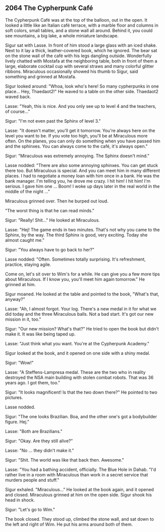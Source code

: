 
## **2064** The Cypherpunk Café

The Cypherpunk Café was at the top of the balloon, out in the open.
It looked a little like an Italian café terrace, with a marble floor and columns in soft colors, small tables, and a stone wall all around.
Behind it, you could see mountains, a big lake, a whole miniature landscape.

Sigur sat with Lasse.
In front of him stood a large glass with an iced shake.
Next to it lay a thick, leather-covered book, which he ignored.
The bear sat on the stone wall of the café with his legs dangling outside.
Wonderfully lively chatted with Mostafa at the neighboring table, both in front of them a large, elaborate cocktail cup with several straws and many colorful glitter ribbons.
Miraculous occasionally showed his thumb to Sigur, said something and grinned at Mostafa.

Sigur looked around: "Whoa, look who's here!
So many cypherpunks in one place... Hey, Thaedaot2!" He waved to a table on the other side.
Thaedaot2 waved back.

Lasse: "Yeah, this is nice.
And you only see up to level 4 and the teachers, of course..."

Sigur: "I'm not even past the Sphinx of level 3."

Lasse: "It doesn't matter, you'll get it tomorrow.
You're always here on the level you want to be.
If you vote too high, you'll be at Miraculous more often.
On the planes, you can only do something when you have passed him and the sphinxes.
You can always come to the café, it's always open."

Sigur: "Miraculous was extremely annoying.
The Sphinx doesn't mind."

Lasse nodded: "There are also some annoying sphinxes.
You can get stuck there too.
But Miraculous is special.
And you can meet him in many different places.
I had to negotiate a money loan with him once in a bank.
He was the bank manager.
I'm telling you, he drove me crazy.
I hit him! I hit him!
I'm serious.
I gave him one ...
Boom!
I woke up days later in the real world in the middle of the night ..."

Miraculous grinned over.
Then he burped out loud.

"The worst thing is that he can read minds."

Sigur: "Really! Shit..." He looked at Miraculous.

Lasse: "Hej!
The game ends in two minutes.
That's not why you came to the Sphinx, by the way.
The third Sphinx is good, very exciting.
Today she almost caught me."

Sigur: "You always have to go back to her?"

Lasse nodded: "Often.
Sometimes totally surprising.
It's refreshment, practice, staying agile.

Come on, let's sit over to Wim's for a while.
He can give you a few more tips about Miraculous.
If I know you, you'll meet him again tomorrow." He grinned at him.

Sigur moaned.
He looked at the table and pointed to the book, "What's that, anyway?"

Lasse: "Ah, I almost forgot.
Your log.
There's a new medal in it for what we did today and the three Miraculous balls.
Not a bad start.
It's got our new mission in it, too."

Sigur: "Our new mission?
What's that?"  He tried to open the book but didn't make it.
It was like being taped up.

Lasse: "Just think what you want.
You're at the Cypherpunk Academy."

Sigur looked at the book, and it opened on one side with a shiny medal.

Sigur: "Wow!"

Lasse: "A Steffens-Lampresa medal.
These are the two who in reality destroyed the NSA main building with stolen combat robots.
That was 36 years ago.
I got them, too."

Sigur: "It looks magnificent!
Is that the two down there?" He pointed to two pictures.

Lasse nodded.

Sigur: "The one looks Brazilian.
Boa, and the other one's got a bodybuilder figure.
Hej."

Lasse: "Both are Brazilians."

Sigur: "Okay. Are they still alive?"

Lasse: "No ... they didn't make it."

Sigur: "Shit.
The world was like that back then. Awesome."

Lasse: "You had a bathing accident, officially.
The Blue Hole in Dahab.
"I'd rather live in a room with Miraculous than work in a secret service that murders people and stuff."

Sigur exhaled. "Miraculous..." He looked at the book again, and it opened and closed.
Miraculous grinned at him on the open side.
Sigur shook his head in shock.

Sigur: "Let's go to Wim."

The book closed. They stood up, climbed the stone wall, and sat down to the left and right of Wim.
He put his arms around both of them.

